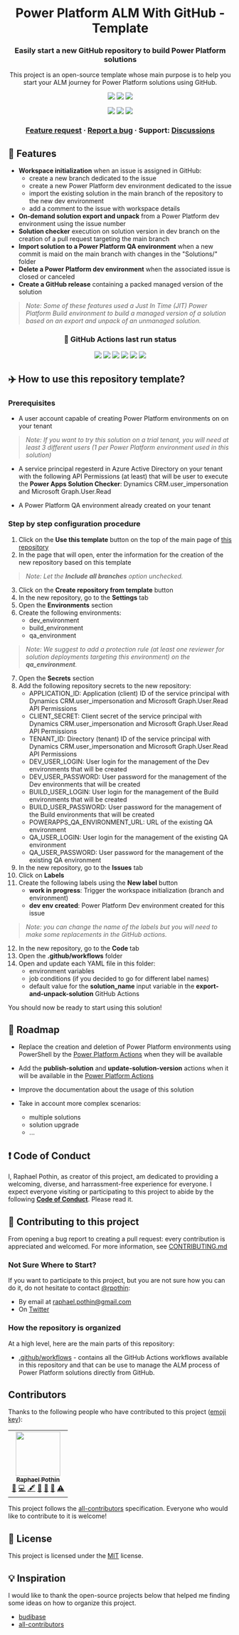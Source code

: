 <p align="center">
    <h1 align="center">
        Power Platform ALM With GitHub - Template
    </h1>
    <h3 align="center">
        Easily start a new GitHub repository to build Power Platform solutions
    </h3>
    <p align="center">
        This project is an open-source template whose main purpose is to help you start your ALM journey for Power Platform solutions using GitHub.
    </p>
</p>

<p align="center">
    <a href="#repolicense" alt="Repository License">
        <img src="https://img.shields.io/github/license/rpothin/PowerPlatform-ALM-With-GitHub-Template?color=yellow&label=License" /></a>
    <a href="#openissues" alt="Open Issues">
        <img src="https://img.shields.io/github/issues-raw/rpothin/PowerPlatform-ALM-With-GitHub-Template?label=Open%20Issues" /></a>
    <a href="#openpr" alt="Open Pull Requests">
        <img src="https://img.shields.io/github/issues-pr-raw/rpothin/PowerPlatform-ALM-With-GitHub-Template?label=Open%20Pull%20Requests" /></a>
</p>

<p align="center">
    <a href="#watchers" alt="Watchers">
        <img src="https://img.shields.io/github/watchers/rpothin/PowerPlatform-ALM-With-GitHub-Template?style=social" /></a>
    <a href="#forks" alt="Forks">
        <img src="https://img.shields.io/github/forks/rpothin/PowerPlatform-ALM-With-GitHub-Template?style=social" /></a>
    <a href="#stars" alt="Stars">
        <img src="https://img.shields.io/github/stars/rpothin/PowerPlatform-ALM-With-GitHub-Template?style=social" /></a>
</p>

<h3 align="center">
  <a href="https://github.com/rpothin/PowerPlatform-ALM-With-GitHub-Template/discussions?discussions_q=category%3AIdeas">Feature request</a>
  <span> · </span>
  <a href="https://github.com/rpothin/PowerPlatform-ALM-With-GitHub-Template/issues">Report a bug</a>
  <span> · </span>
  Support: <a href="https://github.com/rpothin/PowerPlatform-ALM-With-GitHub-Template/discussions">Discussions</a>
</h3>

## 🚀 Features

- **Workspace initialization** when an issue is assigned in GitHub:
  - create a new branch dedicated to the issue
  - create a new Power Platform dev environment dedicated to the issue
  - import the existing solution in the main branch of the repository to the new dev environment
  - add a comment to the issue with workspace details
- **On-demand solution export and unpack** from a Power Platform dev environment using the issue number
- **Solution checker** execution on solution version in dev branch on the creation of a pull request targeting the main branch
- **Import solution to a Power Platform QA environment** when a new commit is maid on the main branch with changes in the "Solutions/" folder
- **Delete a Power Platform dev environment** when the associated issue is closed or canceled
- **Create a GitHub release** containing a packed managed version of the solution

> *Note: Some of these features used a Just In Time (JIT) Power Platform Build environment to build a managed version of a solution based on an export and unpack of an unmanaged solution.*

<p align="center">
    <h3 align="center">
        🤖 GitHub Actions last run status
    </h3>
</p>
<p align="center">
    <a href="#workspace-initialization-when-issue-assigned" alt="Workspace initialization">
        <img src="https://github.com/rpothin/PowerPlatform-ALM-With-GitHub-Template/workflows/workspace-initialization-when-issue-assigned/badge.svg" /></a>
    <a href="#export-and-unpack-solution" alt="Export & Unpack solution">
        <img src="https://github.com/rpothin/PowerPlatform-ALM-With-GitHub-Template/workflows/export-and-unpack-solution/badge.svg" /></a>
    <a href="#solution-quality-check-on-pr" alt="Quality checks">
        <img src="https://github.com/rpothin/PowerPlatform-ALM-With-GitHub-Template/workflows/solution-quality-check-on-pr/badge.svg" /></a>
    <a href="#import-solution-to-qa" alt="Import to QA">
        <img src="https://github.com/rpothin/PowerPlatform-ALM-With-GitHub-Template/workflows/import-solution-to-qa/badge.svg" /></a>
    <a href="#delete-powerapps-dev-environment-when-issue-closed" alt="Delete dev environment">
        <img src="https://github.com/rpothin/PowerPlatform-ALM-With-GitHub-Template/workflows/delete-powerapps-dev-environment-when-issue-closed/badge.svg" /></a>
    <a href="#create-github-release" alt="Create release">
        <img src="https://github.com/rpothin/PowerPlatform-ALM-With-GitHub-Template/workflows/create-github-release/badge.svg" /></a>
</p>

## ✈️ How to use this repository template?

### Prerequisites

- A user account capable of creating Power Platform environments on on your tenant

> *Note: If you want to try this solution on a trial tenant, you will need at least 3 different users (1 per Power Platform environment used in this solution)*

- A service principal regesterd in Azure Active Directory on your tenant with the following API Permissions (at least) that will be user to execute the **Power Apps Solution Checker**: Dynamics CRM.user_impersonation and Microsoft Graph.User.Read

- A Power Platform QA environment already created on your tenant

### Step by step configuration procedure

1. Click on the **Use this template** button on the top of the main page of [this repository](https://github.com/rpothin/PowerPlatform-ALM-With-GitHub-Template)
2. In the page that will open, enter the information for the creation of the new repository based on this template

> *Note: Let the **Include all branches** option unchecked.*

3. Click on the **Create repository from template** button
4. In the new repository, go to the **Settings** tab
5. Open the **Environments** section
6. Create the following environments:
   - dev_environment
   - build_environment
   - qa_environment

> *Note: We suggest to add a protection rule (at least one reviewer for solution deployments targeting this environment) on the **qa_environment**.*

7. Open the **Secrets** section
8. Add the following repository secrets to the new repository:
   - APPLICATION_ID: Application (client) ID of the service principal with Dynamics CRM.user_impersonation and Microsoft Graph.User.Read API Permissions
   - CLIENT_SECRET: Client secret of the service principal with Dynamics CRM.user_impersonation and Microsoft Graph.User.Read API Permissions
   - TENANT_ID: Directory (tenant) ID of the service principal with Dynamics CRM.user_impersonation and Microsoft Graph.User.Read API Permissions
   - DEV_USER_LOGIN: User login for the management of the Dev environments that will be created
   - DEV_USER_PASSWORD: User password for the management of the Dev environments that will be created
   - BUILD_USER_LOGIN: User login for the management of the Build environments that will be created
   - BUILD_USER_PASSWORD: User password for the management of the Build environments that will be created
   - POWERAPPS_QA_ENVIRONMENT_URL: URL of the existing QA environment
   - QA_USER_LOGIN: User login for the management of the existing QA environment
   - QA_USER_PASSWORD: User password for the management of the existing QA environment
9. In the new repository, go to the **Issues** tab
10. Click on **Labels**
11. Create the following labels using the **New label** button
    - **work in progress**: Trigger the workspace initialization (branch and environment)
    - **dev env created**: Power Platform Dev environment created for this issue

> *Note: you can change the name of the labels but you will need to make some replacements in the GitHub actions.*

12. In the new repository, go to the **Code** tab
13. Open the **.github/workflows** folder
14. Open and update each YAML file in this folder:
    - environment variables
    - job conditions (if you decided to go for different label names)
    - default value for the **solution_name** input variable in the **export-and-unpack-solution** GitHub Actions

You should now be ready to start using this solution!

## 📅 Roadmap

- Replace the creation and deletion of Power Platform environments using PowerShell by the [Power Platform Actions](https://github.com/microsoft/powerplatform-actions) when they will be available

- Add the **publish-solution** and **update-solution-version** actions when it will be available in the [Power Platform Actions](https://github.com/microsoft/powerplatform-actions)

- Improve the documentation about the usage of this solution

- Take in account more complex scenarios:
  - multiple solutions
  - solution upgrade
  - ...

## ❗ Code of Conduct

I, Raphael Pothin, as creator of this project, am dedicated to providing a welcoming, diverse, and harrassment-free experience for everyone. I expect everyone visiting or participating to this project to abide by the following [**Code of Conduct**](https://github.com/rpothin/PowerPlatform-ALM-With-GitHub-Template/blob/main/CODE_OF_CONDUCT.md). Please read it.

## 👐 Contributing to this project

From opening a bug report to creating a pull request: every contribution is appreciated and welcomed.
For more information, see [CONTRIBUTING.md](https://github.com/rpothin/PowerPlatform-ALM-With-GitHub-Template/blob/main/CONTRIBUTING.md)

### Not Sure Where to Start?

If you want to participate to this project, but you are not sure how you can do it, do not hesitate to contact [@rpothin](https://github.com/rpothin):
- By email at raphael.pothin@gmail.com
- On [Twitter](https://twitter.com/RaphaelPothin)  

### How the repository is organized

At a high level, here are the main parts of this repository:

- [.github/workflows](https://github.com/rpothin/PowerPlatform-ALM-With-GitHub-Template/tree/main/.github/workflows) - contains all the GitHub Actions workflows available in this repository and that can be use to manage the ALM process of Power Platform solutions directly from GitHub.

## Contributors

Thanks to the following people who have contributed to this project ([emoji key](https://allcontributors.org/docs/en/emoji-key)):
<!-- ALL-CONTRIBUTORS-LIST:START - Do not remove or modify this section -->
<!-- prettier-ignore-start -->
<!-- markdownlint-disable -->
<table>
  <tr>
    <td align="center"><a href="https://medium.com/rapha%C3%ABl-pothin"><img src="https://avatars0.githubusercontent.com/u/23240245?v=4" width="100px;" alt=""/><br /><sub><b>Raphael Pothin</b></sub></a><br /><a href="#ideas-rpothin" title="Ideas, Planning, & Feedback">🤔</a> <a href="https://github.com/rpothin/PowerPlatform-ALM-With-GitHub-Template/commits?author=rpothin" title="Code">💻</a> <a href="#content-rpothin" title="Content">🖋</a> <a href="https://github.com/rpothin/PowerPlatform-ALM-With-GitHub-Template/commits?author=rpothin" title="Documentation">📖</a> <a href="#maintenance-rpothin" title="Maintenance">🚧</a> <a href="#projectManagement-rpothin" title="Project Management">📆</a> <a href="https://github.com/rpothin/PowerPlatform-ALM-With-GitHub-Template/commits?author=rpothin" title="Tests">⚠️</a></td>
  </tr>
</table>

<!-- markdownlint-enable -->
<!-- prettier-ignore-end -->
<!-- ALL-CONTRIBUTORS-LIST:END -->

This project follows the [all-contributors](https://allcontributors.org/docs/en/specification) specification. Everyone who would like to contribute to it is welcome!

## 📝 License

This project is licensed under the [MIT](https://github.com/rpothin/PowerPlatform-ALM-With-GitHub-Template/blob/main/LICENSE) license.

## 💡 Inspiration

I would like to thank the open-source projects below that helped me finding some ideas on how to organize this project.

- [budibase](https://github.com/Budibase/budibase/)
- [all-contributors](https://github.com/all-contributors/all-contributors)